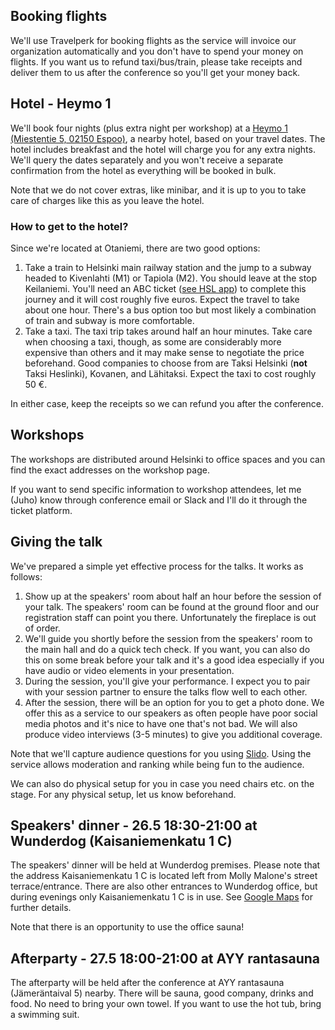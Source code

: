 ## Booking flights

We'll use Travelperk for booking flights as the service will invoice our organization automatically and you don't have to spend your money on flights. If you want us to refund taxi/bus/train, please take receipts and deliver them to us after the conference so you'll get your money back.

## Hotel - Heymo 1

We'll book four nights (plus extra night per workshop) at a [Heymo 1 (Miestentie 5, 02150 Espoo)](https://maps.app.goo.gl/qBN3UvZqdPGnx74m6), a nearby hotel, based on your travel dates. The hotel includes breakfast and the hotel will charge you for any extra nights. We'll query the dates separately and you won't receive a separate confirmation from the hotel as everything will be booked in bulk.

Note that we do not cover extras, like minibar, and it is up to you to take care of charges like this as you leave the hotel.

### How to get to the hotel?

Since we're located at Otaniemi, there are two good options:

1. Take a train to Helsinki main railway station and the jump to a subway headed to Kivenlahti (M1) or Tapiola (M2). You should leave at the stop Keilaniemi. You'll need an ABC ticket ([see HSL app](https://www.hsl.fi/)) to complete this journey and it will cost roughly five euros. Expect the travel to take about one hour. There's a bus option too but most likely a combination of train and subway is more comfortable.
2. Take a taxi. The taxi trip takes around half an hour minutes. Take care when choosing a taxi, though, as some are considerably more expensive than others and it may make sense to negotiate the price beforehand. Good companies to choose from are Taksi Helsinki (**not** Taksi Heslinki), Kovanen, and Lähitaksi. Expect the taxi to cost roughly 50 €.

In either case, keep the receipts so we can refund you after the conference.

## Workshops

The workshops are distributed around Helsinki to office spaces and you can find the exact addresses on the workshop page.

If you want to send specific information to workshop attendees, let me (Juho) know through conference email or Slack and I'll do it through the ticket platform.

## Giving the talk

We've prepared a simple yet effective process for the talks. It works as follows:

1. Show up at the speakers' room about half an hour before the session of your talk. The speakers' room can be found at the ground floor and our registration staff can point you there. Unfortunately the fireplace is out of order.
2. We'll guide you shortly before the session from the speakers' room to the main hall and do a quick tech check. If you want, you can also do this on some break before your talk and it's a good idea especially if you have audio or video elements in your presentation.
3. During the session, you'll give your performance. I expect you to pair with your session partner to ensure the talks flow well to each other.
4. After the session, there will be an option for you to get a photo done. We offer this as a service to our speakers as often people have poor social media photos and it's nice to have one that's not bad. We will also produce video interviews (3-5 minutes) to give you additional coverage.

Note that we'll capture audience questions for you using [Slido](https://www.slido.com/). Using the service allows moderation and ranking while being fun to the audience.

We can also do physical setup for you in case you need chairs etc. on the stage. For any physical setup, let us know beforehand.

## Speakers' dinner - 26.5 18:30-21:00 at Wunderdog (Kaisaniemenkatu 1 C)

The speakers' dinner will be held at Wunderdog premises. Please note that the address Kaisaniemenkatu 1 C is located left from Molly Malone's street terrace/entrance. There are also other entrances to Wunderdog office, but during evenings only Kaisaniemenkatu 1 C is in use. See [Google Maps](https://maps.app.goo.gl/eWtjyi22QxN3KKUU7) for further details.

Note that there is an opportunity to use the office sauna!

## Afterparty - 27.5 18:00-21:00 at AYY rantasauna

The afterparty will be held after the conference at AYY rantasauna (Jämeräntaival 5) nearby. There will be sauna, good company, drinks and food. No need to bring your own towel. If you want to use the hot tub, bring a swimming suit.
